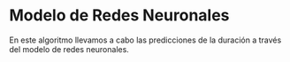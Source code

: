 # Modelo de Redes Neuronales

En este algoritmo llevamos a cabo las predicciones de la duración a través del modelo de redes neuronales.
